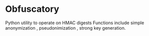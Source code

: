 # Obfuscatory
Python utility to operate on HMAC digests
Functions include simple anonymization , pseudonimization , strong key generation. 
